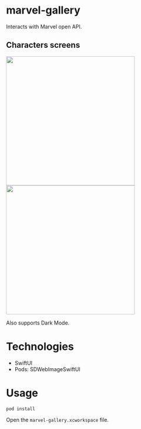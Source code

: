 # marvel-gallery

Interacts with Marvel open API.

## Characters screens
<p float="left">
<img src="https://user-images.githubusercontent.com/3154158/139954248-ed020cef-3d43-44b9-b160-3bcd7f4ecae4.png" width="350"/>
<img src="https://user-images.githubusercontent.com/3154158/139954283-c6ac26e9-345e-4574-88c1-952816df9839.png" width="350"/>
</p>
Also supports Dark Mode.

# Technologies

- SwiftUI
- Pods: SDWebImageSwiftUI

# Usage

```
pod install
```
Open the `marvel-gallery.xcworkspace` file.
